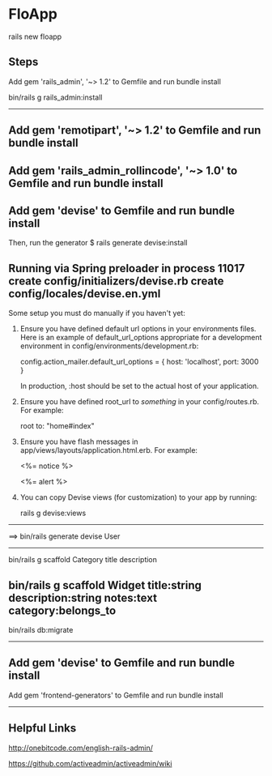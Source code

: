 # FloApp

rails new floapp 

## Steps

Add
gem 'rails_admin', '~> 1.2'
to Gemfile
and run
bundle install

bin/rails g rails_admin:install

---
Add
gem 'remotipart', '~> 1.2'
to Gemfile
and run
bundle install
---
Add 
gem 'rails_admin_rollincode', '~> 1.0'
to Gemfile
and run
bundle install
---
Add 
gem 'devise'
to Gemfile
and run
bundle install
---
Then, run the generator
$ rails generate devise:install

Running via Spring preloader in process 11017
      create  config/initializers/devise.rb
      create  config/locales/devise.en.yml
---
Some setup you must do manually if you haven't yet:

  1. Ensure you have defined default url options in your environments files. Here
     is an example of default_url_options appropriate for a development environment
     in config/environments/development.rb:

       config.action_mailer.default_url_options = { host: 'localhost', port: 3000 }

     In production, :host should be set to the actual host of your application.

  2. Ensure you have defined root_url to *something* in your config/routes.rb.
     For example:

       root to: "home#index"

  3. Ensure you have flash messages in app/views/layouts/application.html.erb.
     For example:

       <p class="notice"><%= notice %></p>
       <p class="alert"><%= alert %></p>

  4. You can copy Devise views (for customization) to your app by running:

       rails g devise:views

---

==> bin/rails generate devise User

---

bin/rails g scaffold Category title description

bin/rails g scaffold Widget title:string description:string notes:text category:belongs_to
---
bin/rails db:migrate

---
Add 
gem 'devise'
to Gemfile
and run
bundle install
---

Add 
gem 'frontend-generators'
to Gemfile
and run
bundle install


---

## Helpful Links

http://onebitcode.com/english-rails-admin/

https://github.com/activeadmin/activeadmin/wiki

